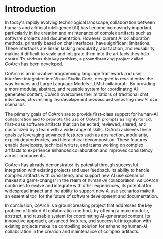 # Introduction

In today's rapidly evolving technological landscape, collaboration between humans and artificial intelligence (AI) has become increasingly important, particularly in the creation and maintenance of complex artifacts such as software projects and documentation. However, current AI collaboration methods, primarily based on chat interfaces, have significant limitations. These interfaces are linear, lacking modularity, abstraction, and reusability, making it difficult to scale and integrate them into the artifacts they help create. To address this key problem, a groundbreaking project called CoArch has been developed.

CoArch is an innovative programming language framework and user interface integrated into Visual Studio Code, designed to revolutionize the way humans and Large Language Models (LLMs) collaborate. By providing a more modular, abstract, and reusable system for coordinating AI-generated content, CoArch overcomes the limitations of traditional chat interfaces, streamlining the development process and unlocking new AI use scenarios.

The primary goals of CoArch are to provide first-class support for human-AI collaboration and to promote the use of CoArch prompts as highly-tuned, first-class software artifacts that can be edited, reviewed, shared, and customized by a team with a wide range of skills. CoArch achieves these goals by leveraging advanced features such as abstraction, modularity, explicit dependencies, and hierarchical decomposition. These features enable developers, technical writers, and teams working on complex artifacts to experience enhanced collaboration and improved consistency across components.

CoArch has already demonstrated its potential through successful integration with existing projects and user feedback. Its ability to handle complex artifacts with consistency and support new AI use scenarios makes it a game-changer in the realm of human-AI collaboration. As CoArch continues to evolve and integrate with other experiences, its potential for widespread impact and the ability to support new AI use scenarios make it an essential tool for the future of software development and documentation.

In conclusion, CoArch is a groundbreaking project that addresses the key problem of limited AI collaboration methods by offering a more modular, abstract, and reusable system for coordinating AI-generated content. Its innovative approach, advanced features, and successful integration with existing projects make it a compelling solution for enhancing human-AI collaboration in the creation and maintenance of complex artifacts.